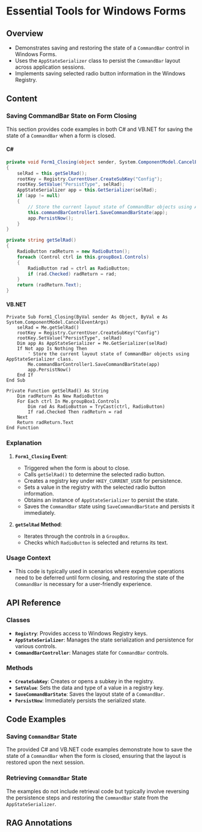 <!--
source: image
domain: syncfusion-sdk
task: pdf-ocr-to-markdown
language: en (keep original; do not translate)
source_filename: page_102.jpeg
document_name: tools
page_number: 102
page_id: tools#page_102
product: Syncfusion Winforms
version: 11.4.0.26
timestamp: 2025-08-09T08:22:37Z
fidelity: lossless
-->

# Essential Tools for Windows Forms

## Overview
- Demonstrates saving and restoring the state of a `CommandBar` control in Windows Forms.
- Uses the `AppStateSerializer` class to persist the `CommandBar` layout across application sessions.
- Implements saving selected radio button information in the Windows Registry.

## Content

### Saving CommandBar State on Form Closing

This section provides code examples in both C# and VB.NET for saving the state of a `CommandBar` when a form is closed.

#### C#
```csharp
private void Form1_Closing(object sender, System.ComponentModel.CancelEventArgs e)
{
    selRad = this.getSelRad();
    rootKey = Registry.CurrentUser.CreateSubKey("Config");
    rootKey.SetValue("PersistType", selRad);
    AppStateSerializer app = this.GetSerializer(selRad);
    if (app != null)
    {
        // Store the current layout state of CommandBar objects using AppStateSerializer class.
        this.commandBarController1.SaveCommandBarState(app);
        app.PersistNow();
    }
}

private string getSelRad()
{
    RadioButton radReturn = new RadioButton();
    foreach (Control ctrl in this.groupBox1.Controls)
    {
        RadioButton rad = ctrl as RadioButton;
        if (rad.Checked) radReturn = rad;
    }
    return (radReturn.Text);
}
```

#### VB.NET
```vb.net
Private Sub Form1_Closing(ByVal sender As Object, ByVal e As System.ComponentModel.CancelEventArgs)
    selRad = Me.getSelRad()
    rootKey = Registry.CurrentUser.CreateSubKey("Config")
    rootKey.SetValue("PersistType", selRad)
    Dim app As AppStateSerializer = Me.GetSerializer(selRad)
    If Not app Is Nothing Then
        ' Store the current layout state of CommandBar objects using AppStateSerializer class.
        Me.commandBarController1.SaveCommandBarState(app)
        app.PersistNow()
    End If
End Sub

Private Function getSelRad() As String
    Dim radReturn As New RadioButton
    For Each ctrl In Me.groupBox1.Controls
        Dim rad As RadioButton = TryCast(ctrl, RadioButton)
        If rad.Checked Then radReturn = rad
    Next
    Return radReturn.Text
End Function
```

### Explanation
1. **`Form1_Closing` Event**:
   - Triggered when the form is about to close.
   - Calls `getSelRad()` to determine the selected radio button.
   - Creates a registry key under `HKEY_CURRENT_USER` for persistence.
   - Sets a value in the registry with the selected radio button information.
   - Obtains an instance of `AppStateSerializer` to persist the state.
   - Saves the `CommandBar` state using `SaveCommandBarState` and persists it immediately.

2. **`getSelRad` Method**:
   - Iterates through the controls in a `GroupBox`.
   - Checks which `RadioButton` is selected and returns its text.

### Usage Context
- This code is typically used in scenarios where expensive operations need to be deferred until form closing, and restoring the state of the `CommandBar` is necessary for a user-friendly experience.

## API Reference

### Classes
- **`Registry`**: Provides access to Windows Registry keys.
- **`AppStateSerializer`**: Manages the state serialization and persistence for various controls.
- **`CommandBarController`**: Manages state for `CommandBar` controls.

### Methods
- **`CreateSubKey`**: Creates or opens a subkey in the registry.
- **`SetValue`**: Sets the data and type of a value in a registry key.
- **`SaveCommandBarState`**: Saves the layout state of a `CommandBar`.
- **`PersistNow`**: Immediately persists the serialized state.

## Code Examples

### Saving `CommandBar` State
The provided C# and VB.NET code examples demonstrate how to save the state of a `CommandBar` when the form is closed, ensuring that the layout is restored upon the next session.

### Retrieving `CommandBar` State
The examples do not include retrieval code but typically involve reversing the persistence steps and restoring the `CommandBar` state from the `AppStateSerializer`.

## RAG Annotations

<!-- tags: [syncfusion, winforms, toolbar, commandbar, state management, persistance] keywords: [registry, AppStateSerializer, CommandBar, form closing, layout] -->